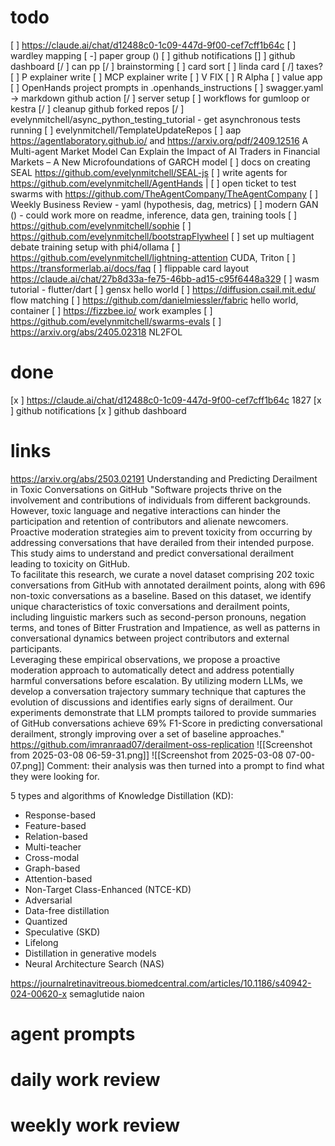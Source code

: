 # todo
[  ] https://claude.ai/chat/d12488c0-1c09-447d-9f00-cef7cff1b64c
[ ] wardley mapping
[ -] paper group ()
[ ] github notifications
[]  ] github dashboard
[/ ] can pp
[/ ] brainstorming
   [ ] card sort
[ ] linda card
[ /] taxes?
[ ] P explainer write
[ ] MCP explainer write
[ ] V FIX
[ ] R Alpha
[ ] value app
[ ] OpenHands project prompts in .openhands_instructions
[ ] swagger.yaml -> markdown github action
[/ ] server setup
[ ] workflows for gumloop or kestra
[/ ] cleanup github forked repos
[/ ] evelynmitchell/async_python_testing_tutorial - get asynchronous tests running
[ ] evelynmitchell/TemplateUpdateRepos
[ ] aap https://agentlaboratory.github.io/ and https://arxiv.org/pdf/2409.12516 A Multi-agent Market Model Can Explain the Impact of AI Traders in Financial Markets – A New Microfoundations of GARCH model
[ ] docs on creating SEAL https://github.com/evelynmitchell/SEAL-js
[ ] write agents for https://github.com/evelynmitchell/AgentHands |
[ ] open ticket to test swarms with https://github.com/TheAgentCompany/TheAgentCompany
[ ] Weekly Business Review - yaml (hypothesis, dag, metrics)
[ ] modern GAN () - could work more on readme, inference, data gen, training tools
[ ] https://github.com/evelynmitchell/sophie
[ ] https://github.com/evelynmitchell/bootstrapFlywheel
[ ] set up multiagent debate training setup with phi4/ollama
[ ] https://github.com/evelynmitchell/lightning-attention CUDA, Triton
[ ] https://transformerlab.ai/docs/faq
[ ] flippable card layout https://claude.ai/chat/27b8d33a-fe75-46bb-ad15-c95f6448a329
[ ] wasm tutorial - flutter/dart
[ ] gensx hello world
[ ] https://diffusion.csail.mit.edu/ flow matching 
[ ] https://github.com/danielmiessler/fabric hello world, container
[ ] https://fizzbee.io/ work examples
[ ] https://github.com/evelynmitchell/swarms-evals
[ ] https://arxiv.org/abs/2405.02318 NL2FOL

# done

[x  ] https://claude.ai/chat/d12488c0-1c09-447d-9f00-cef7cff1b64c 1827
[x ] github notifications
[x ] github dashboard


# links

https://arxiv.org/abs/2503.02191 Understanding and Predicting Derailment in Toxic Conversations on GitHub "Software projects thrive on the involvement and contributions of individuals from different backgrounds. However, toxic language and negative interactions can hinder the participation and retention of contributors and alienate newcomers. Proactive moderation strategies aim to prevent toxicity from occurring by addressing conversations that have derailed from their intended purpose. This study aims to understand and predict conversational derailment leading to toxicity on GitHub.  
To facilitate this research, we curate a novel dataset comprising 202 toxic conversations from GitHub with annotated derailment points, along with 696 non-toxic conversations as a baseline. Based on this dataset, we identify unique characteristics of toxic conversations and derailment points, including linguistic markers such as second-person pronouns, negation terms, and tones of Bitter Frustration and Impatience, as well as patterns in conversational dynamics between project contributors and external participants.  
Leveraging these empirical observations, we propose a proactive moderation approach to automatically detect and address potentially harmful conversations before escalation. By utilizing modern LLMs, we develop a conversation trajectory summary technique that captures the evolution of discussions and identifies early signs of derailment. Our experiments demonstrate that LLM prompts tailored to provide summaries of GitHub conversations achieve 69% F1-Score in predicting conversational derailment, strongly improving over a set of baseline approaches." https://github.com/imranraad07/derailment-oss-replication ![[Screenshot from 2025-03-08 06-59-31.png]]
![[Screenshot from 2025-03-08 07-00-07.png]]
Comment: their analysis was then turned into a prompt to find what they were looking for.

5 types and algorithms of Knowledge Distillation (KD): 
- Response-based 
- Feature-based
- Relation-based
- Multi-teacher
- Cross-modal
- Graph-based
- Attention-based
- Non-Target Class-Enhanced (NTCE-KD)
- Adversarial 
- Data-free distillation
- Quantized
- Speculative (SKD)
- Lifelong
- Distillation in generative models
- Neural Architecture Search (NAS)

https://journalretinavitreous.biomedcentral.com/articles/10.1186/s40942-024-00620-x semaglutide naion

# agent prompts

# daily work review

# weekly work review
